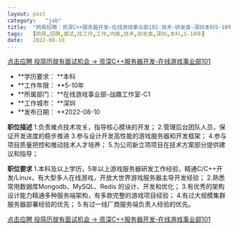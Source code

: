 ```yaml
---
layout:	post
category:	"job"
title:	"网易招聘：资深C++服务器开发-在线游戏事业部101-技术-研发类-深圳本科5-10年"
tags:	[网易,招聘,面试,找工作,工作,内推,技术,研发类,深圳,本科,5-10年]
date:	2022-08-10
---
```


[点击应聘 投简历就有面试机会 -> 资深C++服务器开发-在线游戏事业部101](http://mobile.bole.netease.com/bole/boleDetail?id=40574&employeeId=346f03c3cda5f04c&key=all)



- **学历要求： **本科
- **工作年限： **5-10年
- **所属部门： **在线游戏事业部-战趣工作室-C1
- **工作城市： **深圳
- **发布日期： **2022-08-10



**职位描述**
1.负责难点技术攻关，指导核心模块的开发；
2.管理后台团队人员，保证开发进度的稳步推进
3.参与设计开发高性能的游戏服务器和开发框架；
4.参与项目质量把控和推动技术人才培养；
5.为公司新立项项目在技术方案部分提供建议和指导；



**职位要求**
1.本科及以上学历，5年以上游戏服务器研发工作经验，精通C/C++开发/Linux，有大型多人在线游戏，开放大世界游戏服务器主导开发经验；
2.熟悉常用数据库Mongodb、MySQL、Redis 的设计、开发和优化；
3.有优秀的架构设计能力精通多种服务端架构，有多款完整的游戏项目经验；
4.有过大规模集群服务器部署经验的优先；
5.有过一线厂商服务端负责人经验的优先。



[点击应聘 投简历就有面试机会 -> 资深C++服务器开发-在线游戏事业部101](http://mobile.bole.netease.com/bole/boleDetail?id=40574&employeeId=346f03c3cda5f04c&key=all)